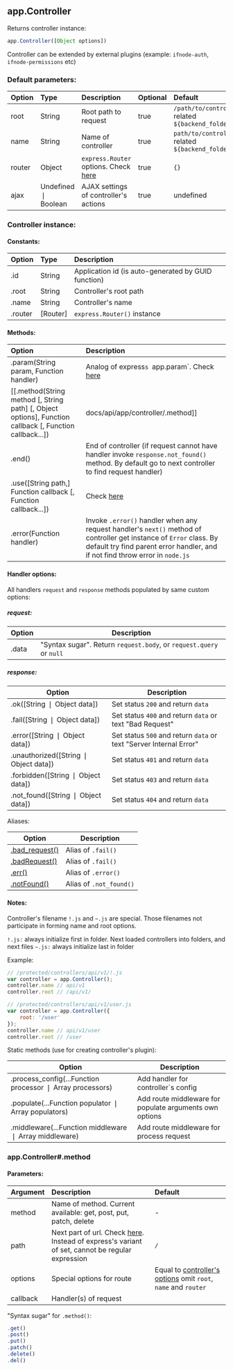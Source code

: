 ## app.Controller

Returns controller instance:

```javascript
app.Controller([Object options])
```

Controller can be extended by external plugins (example: `ifnode-auth`, `ifnode-permissions` etc)

### <a name="options">Default parameters:</a>

Option | Type | Description | Optional | Default
:------ | :---- | :----------- | :-------- | :-------
root | String | Root path to request | true | `/path/to/controller/` related `${backend_folder}`
name | String | Name of controller | true | `path/to/controller` related `${backend_folder}`
router | Object | `express.Router` options. Check [here](http://expressjs.com/4x/api.html#router) | true | `{}`
ajax | Undefined &#10072; Boolean | AJAX settings of controller's actions | true | undefined


### Controller instance:

#### Constants:

Option | Type | Description
:------ | :---- | :-----------
.id | String | Application id (is auto-generated by GUID function)
.root | String | Controller's root path
.name | String | Controller's name
.router | [Router] | `express.Router()` instance

#### Methods:

Option | Description
:------ | :-----------
.param(String param, Function handler) | Analog of express`s `app.param`. Check [here](http://expressjs.com/4x/api.html#app.param)
[[.method(String method [, String path] [, Object options], Function callback [, Function callback...])|docs/api/app/controller/.method]] | Method for creating controller's route
.end() | End of controller (if request cannot have handler invoke `response.not_found()` method. By default go to next controller to find request handler)
.use([String path,] Function callback [, Function callback...]) | Check [here](http://expressjs.com/4x/api.html#app.use)
.error(Function handler) | Invoke `.error()` handler when any request handler's `next()` method of controller get instance of `Error` class. By default try find parent error handler, and if not find throw error in `node.js`

#### Handler options:

All handlers `request` and `response` methods populated by same custom options:

##### request:

Option | Description
------ | -----------
.data | "Syntax sugar". Return `request.body`, or `request.query` or `null`


##### response:

Option | Description
------ | -----------
.ok([String &#10072; Object data]) | Set status `200` and return `data`
<a name="response-fail">.fail([String &#10072; Object data])</a> | Set status `400` and return `data` or text "Bad Request"
<a name="response-error">.error([String &#10072; Object data])</a> | Set status `500` and return `data` or text "Server Internal Error"
.unauthorized([String &#10072; Object data]) | Set status `401` and return `data`
.forbidden([String &#10072; Object data]) | Set status `403` and return `data`
<a name="response-notfound">.not_found([String &#10072; Object data])</a> | Set status `404` and return `data`

Aliases:

Option | Description
------ | -----------
[.bad_request()](#response-fail) | Alias of `.fail()`
[.badRequest()](#response-fail) | Alias of `.fail()`
[.err()](#response-error) | Alias of `.error()`
[.notFound()](#response-notfound) | Alias of `.not_found()`

#### Notes:

Controller's filename `!.js` and `~.js` are special. Those filenames not participate in forming name and root options.

`!.js:` always initialize first in folder. Next loaded controllers into folders, and next files
`~.js:` always initialize last in folder

Example:

```javascript
// /protected/controllers/api/v1/!.js
var controller = app.Controller();
controller.name // api/v1
controller.root // /api/v1/

// /protected/controllers/api/v1/user.js
var controller = app.Controller({
    root: '/user'
});
controller.name // api/v1/user
controller.root // /user
```

Static methods (use for creating controller's plugin):

Option | Description
------ | -----------
.process_config(...Function processor &#10072; Array processors) | Add handler for controller`s config
.populate(...Function populator &#10072; Array populators) | Add route middleware for populate arguments own options
.middleware(...Function middleware &#10072; Array middleware) | Add route middleware for process request

### app.Controller#.method

#### Parameters:

Argument | Description | Default
:-------- | :----------- | :-------
method | Name of method. Current available: get, post, put, patch, delete | -
path | Next part of url. Check [here](http://expressjs.com/4x/api.html#router.METHOD). Instead of express's variant of set, cannot be regular expression | `/`
options | Special options for route | Equal to [controller's options](/ilfroloff/ifnode/wiki/docs-api-app-controller#options) omit `root`, `name` and `router`
callback | Handler(s) of request |

"Syntax sugar" for `.method()`:

```javascript
.get()
.post()
.put()
.patch()
.delete()
.del()
```
